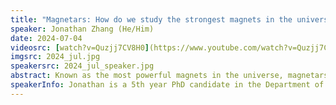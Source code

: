 ```yaml
---
title: "Magnetars: How do we study the strongest magnets in the universe?"
speaker: Jonathan Zhang (He/Him)
date: 2024-07-04
videosrc: [watch?v=Quzjj7CV8H0](https://www.youtube.com/watch?v=Quzjj7CV8H0)
imgsrc: 2024_jul.jpg
speakersrc: 2024_jul_speaker.jpg
abstract: Known as the most powerful magnets in the universe, magnetars are one of the most mysterious objects in space. Formed after the death of a star, magnetars use these powerful magnetic fields to emit a wide range of signals that can be seen across the galaxy. Understanding these emission processes requires understanding physics over a wide range of sizes and strengths. In this talk, I will cover how we can simplify these physics to model magnetars in simulations, and match the signals that we observe.
speakerInfo: Jonathan is a 5th year PhD candidate in the Department of Physics at the University of Toronto, and works at the Canadian Institute for Theoretical Astrophysics. His research includes modelling the plasma around magnetars, and characterizing signals of dark matter with new interactions. Originally from Vancouver, Jonathan completed his undergrad in physics and mathematics at the University of British Columbia. When not studying physics, he can be found lifting heavy objects in mercifully air-conditioned spaces.
---
```

